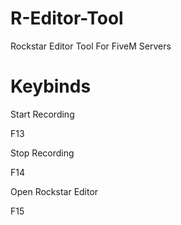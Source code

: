# R-Editor-Tool
Rockstar Editor Tool For FiveM Servers

# Keybinds
Start Recording

F13


Stop Recording

F14


Open Rockstar Editor

F15
